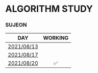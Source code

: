# ALGORITHM STUDY
### SUJEON

| DAY | WORKING |
| :--: | :--: |
| [2021/08/13](https://github.com/k010103/algo-study/tree/sujeon/210813)| |
| [2021/08/17](https://github.com/k010103/algo-study/tree/sujeon/210817)| |
| [2021/08/20](https://github.com/k010103/algo-study/tree/sujeon/210817)| ✅ |

